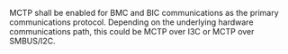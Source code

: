 MCTP shall be enabled for BMC and BIC communications as the primary
communications protocol.  Depending on the underlying hardware communications
path, this could be MCTP over I3C or MCTP over SMBUS/I2C.

